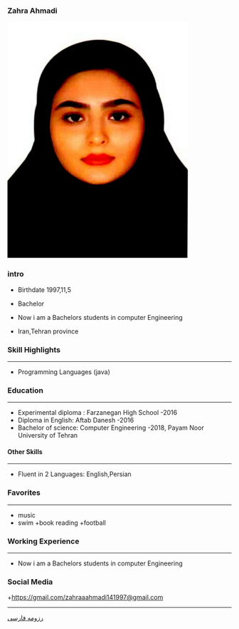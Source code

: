 ### Zahra Ahmadi
<img src="pic.jpeg">

### intro

+ Birthdate 1997,11,5

+ Bachelor

+ Now i am a Bachelors students in computer Engineering
 
+ Iran,Tehran province 

### Skill Highlights
---
+ Programming Languages (java)

### Education
---
+ Experimental diploma : Farzanegan   High School
 -2016
+ Diploma in English: Aftab Danesh
  -2016
+ Bachelor of science: Computer Engineering
  -2018, Payam Noor University of Tehran

 #### Other Skills
---
+ Fluent in 2 Languages: English,Persian

### Favorites
---
+ music 
+ swim
+book reading 
+football 

### Working Experience
---
+ Now i am a Bachelors students in computer Engineering 

### Social Media

+https://gmail.com/zahraaahmadi141997@gmail.com

---


[رزومه فارسی](/resume-fa)

